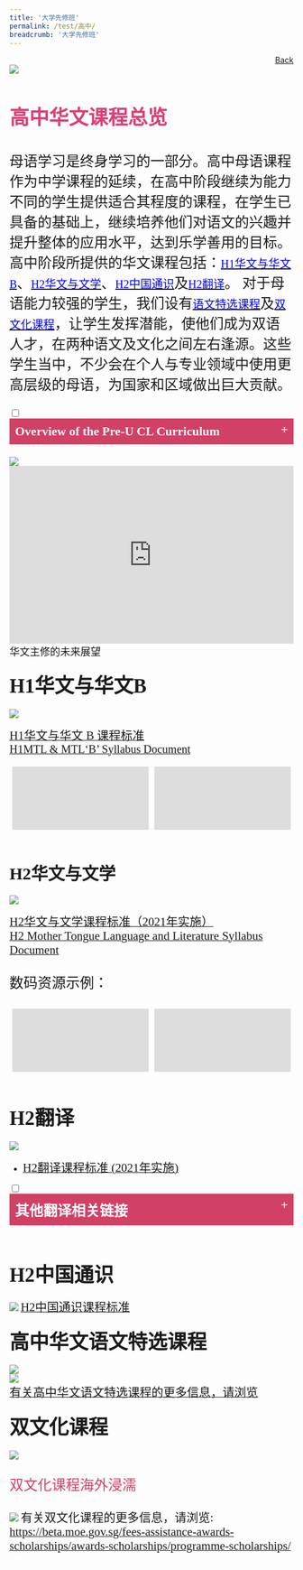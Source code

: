 ```yaml
---
title: '大学先修班'
permalink: /test/高中/
breadcrumb: '大学先修班'
---
```

<html>
<html>
<body>
<style>
  table {
  font-family: arial, sans-serif;
  border-collapse: collapse;
  width: 100%;
}

td{
  border: 1px solid #dddddd;
  text-align: left;
  padding: 8px;
  width:60%;
}
  .tab img{
   width: 80%;
 }
  
  * {
  box-sizing: border-box;
}

 .tab table {
   display: none;
}
.tab table:target {
  display: block;
}
  .column {
  float: left;
  width: 80%;
  padding: 5px;
}
.atab label {
    position: relative;
    display: block;
    background: #d14165;
    color: #fff;
    font-weight: 700;
    padding: 10px;
    cursor: pointer;
 }
 .row {
    display: flex;
    height: 3%;
}
 .atab label::after {
  content: "+";
  font-size: 22px;
  position: absolute;
  right: 10px;
  top: 7px;
  transition: all 0.4s;
}
 iframe{
border : 0;
width:100%;
}
 .atab input[type=checkbox]:checked + label::after,
.atab input[type=radio]:checked + label::after {
    content: 'x';
    right: 14px;
    top: 7px;
  //transform:rotate(-225deg);
   /* transform: rotate(90deg); */
}
.tab-content {
  overflow: hidden;
  display: none;
  width:100%; 
}
.atab{
  margin-bottom: 5px;
  width:100%;  
}
 </style>
 <a href="/gallery/华文学习展示区-chinese-exhibitions-a/moe-curriculum/" style="float:right;">Back</a><br/>
<img src="/images/CL-PreU-Header.jpg">
<h3 style="font-size:35px;font-family:KaiTi;color:#d84178">高中华文课程总览</h3>
<p style="font-family:KaiTi;font-size:25px;"">母语学习是终身学习的一部分。高中母语课程作为中学课程的延续，在高中阶段继续为能力不同的学生提供适合其程度的课程，在学生已具备的基础上，继续培养他们对语文的兴趣并提升整体的应用水平，达到乐学善用的目标。高中阶段所提供的华文课程包括：<a href="#C1" style="font-size:20px"><span style="color:blue;font-family:KaiTi">H1华文与华文B</span></a>、<a href="#C2" style="font-size:20px"><span style="color:blue;font-family:KaiTi">H2华文与文学</span></a>、<a href="#C3" style="font-size:20px"><span style="color:blue;font-family:KaiTi">H2中国通识</span></a>及<a href="#C4" style="font-size:20px"><span style="color:blue;font-family:KaiTi">H2翻译</span></a>。
对于母语能力较强的学生，我们设有<a href="#C5" style="font-size:20px"><span style="color:blue;font-family:KaiTi">语文特选课程</span></a>及<a href="#C6" style="font-size:20px"><span style="color:blue;font-family:KaiTi">双文化课程</span></a>，让学生发挥潜能，使他们成为双语人才，在两种语文及文化之间左右逢源。这些学生当中，不少会在个人与专业领域中使用更高层级的母语，为国家和区域做出巨大贡献。</p>
   <div class="atab">
      <input id="tab-1" type="checkbox" name="tab">
   <label for="tab-1" style="font-family:Calibri;font-size:22px" class="lbCh">Overview of the Pre-U CL Curriculum
 </label>
   <div class="tab-content">
        <p style="font-align:justify;">The learning of MTL is a lifelong endeavour. As students progress to the Pre-University level, MOE continues to cater to students with different learning needs and aspirations in their MTLs, taking into account the different MTL courses and programmes students have offered at the secondary level. Their language skills and competencies would continue to be developed in preparation for the lifelong learning of their respective MTLs.  <br/><br/>
         In Pre-University, students can offer a variety of MTL subjects, e.g. H1 MTL, MTL ‘B’, H2 Mother Tongue Language and Literature, H2 China Studies in Chinese and H2 Translation (Chinese). While majority of the students would proceed to offer MTL at the H1 level or MTL ‘B’ if prevailing criteria are met, students who have the aspiration and potential may choose to offer the specialised H2 MTL subjects. These subjects seek to build a strong foundation for further learning and work, and prepare them to serve and lead the community with expertise in the specific areas. MOE organises annual seminars/workshops for different subjects to enhance students’ appreciation of their respective disciplines. <br/><br/>
         Beyond curriculum subjects, students can enrol in MTL Special Programmes to participate in a variety of enrichment activities such as camps, immersion programmes, internships and lectures. These include the respective Chinese/Malay/Tamil Language Elective Programme (LEP) and the Bicultural Studies Programme (BSP) which aim to nurture our students to become the cultural transmitters of the MTLs and leaders in the respective fields, enabling them to make significant contributions to Singapore and the world.<br/><br/>
       For more information on specific subjects, programmes and MTL-related opportunities, please continue to explore further within the website. </p>
     </div></div>
     <br/>
       <img src="/images/CL-PreU-2.jpg">   
    <br/>
   <iframe width="560" height="315" src="https://www.youtube.com/embed/r1_FRRzx0Tg" frameborder="0" allow="accelerometer; autoplay; encrypted-media; gyroscope; picture-in-picture" allowfullscreen></iframe><br/><span style="font-size:18px;font-family:KaiTi">华文主修的未来展望
</span>
  <h4 id="C1"><span style="font-size:35px;font-family:KaiTi;">H1华文与华文B </span>
</h4>
 <img src="/images/CL-PreU-Update1.jpg">
  <p><a href="/Gallery/2020_h1cl-and-clb-syllabus_pre-university.pdf" target="_blank"> <span style="font-size:21px;font-family:KaiTi;">H1华文与华文 B 课程标准 </span>
</a><br/>
  <a href="/Gallery/2020_h1mtl-and-mtlb-syllabus_pre-university.pdf" target="_blank"> <span style="font-size:20px;font-family:Calibri">H1MTL & MTL‘B’ Syllabus Document
 </span></a>
  </p>
  <div class="row">
 <div class="column">
<iframe width="560" height="315" src="https://www.youtube.com/embed/YngQbtjEUps" frameborder="0" allow="accelerometer; autoplay; encrypted-media; gyroscope; picture-in-picture" allowfullscreen></iframe><br/>
  <span style="color:#d14165;font-size:18px;font-family:KaiTi"> H1华文数码资源示例</span>
</div>
  <div class="column">
  <iframe width="560" height="315" src="https://www.youtube.com/embed/wLFDKHW4ogc" frameborder="0" allow="accelerometer; autoplay; encrypted-media; gyroscope; picture-in-picture" allowfullscreen></iframe>
<br/><span style="color:#d14165;font-size:18px;font-family:KaiTi">华文B数码资源示例
</span></div> </div>
<br/><br/>
<h4 id="C2"><span style="font-size:30px;font-family:KaiTi;">H2华文与文学</span>
</h4>
<img src="/images/CL-PreU-ipdate2-CLL.jpg">
<p><a href="/Gallery/2020-h2h3cll-syllabus.pdf" target="_blank"> <span style="font-size:21px;font-family:KaiTi;">H2华文与文学课程标准（2021年实施）</span>
</a><br/>
  <a href="/Gallery/2020-h2h3mtll-syllabus.pdf" target="_blank"> <span style="font-size:21px;font-family:Calibri;">H2 Mother Tongue Language and Literature Syllabus Document </span>
</a>
  </p>
 <p style="font-size:25px;font-family:KaiTi;">数码资源示例：
</p>
 <div class="row">
 <div class="column">
<iframe width="560" height="315" src="https://www.youtube.com/embed/bMkJ4oFUkf8" frameborder="0" allow="accelerometer; autoplay; encrypted-media; gyroscope; picture-in-picture" allowfullscreen></iframe><br/>
  <span style="color:#d14165;font-size:18px;font-family:KaiTi"> 语文课件：REAP策略</span>
</div>
  <div class="column">
  <iframe width="560" height="315" src="https://www.youtube.com/embed/MYZ0v-4T4_Y" frameborder="0" allow="accelerometer; autoplay; encrypted-media; gyroscope; picture-in-picture" allowfullscreen></iframe>
<br/><span style="color:#d14165;font-size:18px;font-family:KaiTi">文学课件： 修辞手法
</span></div> </div>
<br/><br/>
<h4 id="C4"><span style="font-size:35px;font-family:KaiTi;">H2翻译 </span></h4>
  <img src="/images/CL-PreU-Update3-H2TR.jpg">
  <br/>
<p>
<ul>
  <li><a href="/Gallery/2021-h2tr-syllabus.pdf" target="_blank"> <span style="font-size:21px;font-family:KaiTi;">H2翻译课程标准 (2021年实施)  
</span></a></li></ul></p>
<div class="atab">
      <input id="tab-2" type="checkbox" name="tab">
   <label for="tab-2" style="font-family:KaiTi;font-size:25px" class="lbCh">其他翻译相关链接 </label>
   <div class="tab-content">
        <p>
 <li><a href="https://www.mci.gov.sg/careers-grants/scholarship/scholarship/scholarships-offered " target="_blank"><span style="font-size:21px;font-family:KaiTi;">MCI奖学金  </span></a></li>
 <li> <a href="http://www.soh.ntu.edu.sg/Programmes/mti/en/Pages/Home.aspx" target="_blank"><span style="font-size:21px;font-family:KaiTi;">大学翻译相关科系链接 NTU M.A. Translation and Interpretation 
</span></a></li>
 <li><a href="https://www.suss.edu.sg/programmes/detail/ba-translation-and-interpretation-bati" target="_blank"> <span style="font-size:21px;font-family:KaiTi;">SUSS BA Translation and Interpretation
</span></a></li>
  <li><a href="https://www.fas.nus.edu.sg/chs/eng/admission/minor_translation_academics.html " target="_blank"> <span style="font-size:21px;font-family:KaiTi;">NUS FASS Department of  Chinese Studies - Minor in Chinese Studies </span>
</a></li></p>
     </div></div>
  <br/><br/> 
 <h4 id="C3">  <span style="font-size:35px;font-family:KaiTi;">H2中国通识  </span> 
</h4>
<img src="/images/CL-PreU-update4-H2CSC.jpg">
 <a href="/Gallery/china-studies-h2.pdf" target="_blank"> <span style="font-size:21px;font-family:KaiTi;">H2中国通识课程标准 
 </span>
</a>
<h4 id="C5">  <span style="font-size:35px;font-family:KaiTi">高中华文语文特选课程 </span> 
</h4>
<img src="/images/CL-PreU-update5-CLEP.jpg"><br/>
<img src="/images/CLEP-gif2.gif"><br/>
<a href="https://sites.google.com/moe.edu.sg/preuclep" target="_blank"> <span style="font-size:21px;font-family:KaiTi;">有关高中华文语文特选课程的更多信息，请浏览
 </span>
</a>
<h4 id="C6">  <span style="font-size:35px;font-family:KaiTi;">双文化课程 </span>
</h4>
<img src="/images/CL-PreU-Update6-BSP.jpg">
<p style="font-size:25px;color:#d14165;font-family:KaiTi;">双文化课程海外浸濡 </p>
<img src="/images/BSP-gif.gif">
  <span style="font-size:21px;font-family:KaiTi;">有关双文化课程的更多信息，请浏览: </span><a href="https://beta.moe.gov.sg/fees-assistance-awards-scholarships/awards-scholarships/programme-scholarships/" target="_blank"><span style="font-size:21px;font-family:Calibri;">https://beta.moe.gov.sg/fees-assistance-awards-scholarships/awards-scholarships/programme-scholarships/
 </span>
</a>

<div class="btntop"><a href="#top" style="text-decoration:none;"><span style="color:white"><b>Top</b></span></a></div>

